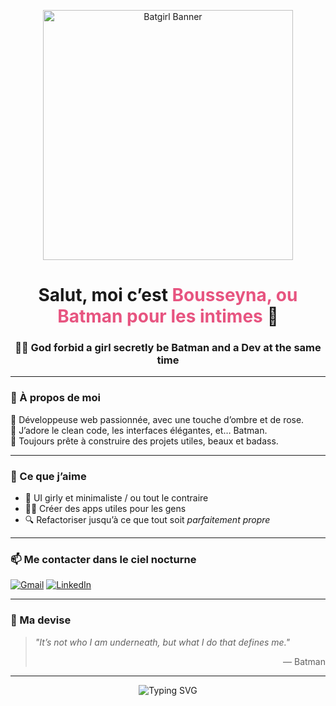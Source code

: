 <!-- bannière Batman stylée -->
<p align="center">
  <img src="https://i.imgur.com/n6b9fC3.png" width="400" alt="Batgirl Banner"/>
</p>

<h1 align="center">Salut, moi c’est <span style="color:#e75480">Bousseyna, ou Batman pour les intimes</span> 🦇</h1>
<h3 align="center">👩‍💻 God forbid a girl secretly be Batman and a Dev at the same time</h3>

---

### 💼 À propos de moi

🌸 Développeuse web passionnée, avec une touche d’ombre et de rose.  
🦇 J’adore le clean code, les interfaces élégantes, et… Batman.  
💌 Toujours prête à construire des projets utiles, beaux et badass.

---

### 🌈 Ce que j’aime

- 🧁 UI girly et minimaliste / ou tout le contraire
- 🦸‍♀️ Créer des apps utiles pour les gens
- 🔍 Refactoriser jusqu’à ce que tout soit *parfaitement propre*

---

### 📫 Me contacter dans le ciel nocturne

[![Gmail](https://img.shields.io/badge/-Email-e75480?style=flat&logo=gmail&logoColor=white)](mailto:bousseynapro@gmail.com)
[![LinkedIn](https://img.shields.io/badge/-LinkedIn-0e76a8?style=flat&logo=linkedin&logoColor=white)]([https://www.linkedin.com/in/tonprofil](https://www.linkedin.com/in/bousseyna-ferdjani-546a1a309/))

---

### 🦇 Ma devise

> _"It’s not who I am underneath, but what I do that defines me."_  
> <div align="right">— Batman</div>

---

<!-- Signature girly -->
<p align="center">
  <img src="https://readme-typing-svg.demolab.com?font=Fira+Code&duration=2000&pause=1000&color=E75480&center=true&vCenter=true&width=435&lines=Merci+de+visiter+mon+profil+!;Feel+free+to+collaborate+%F0%9F%A4%9D" alt="Typing SVG" />
</p>
